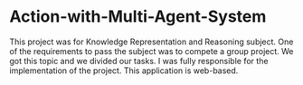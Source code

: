 # Action-with-Multi-Agent-System
This project was for Knowledge Representation and Reasoning subject. One of the requirements to pass the subject was to compete a group project. We got this topic and we divided our tasks. I was fully responsible for the implementation of the project. This application is web-based.
